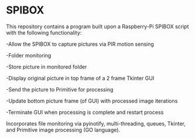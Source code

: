 # SPIBOX 
This repository contains a program built upon a Raspberry-Pi SPIBOX script with the following functionality:

-Allow the SPIBOX to capture pictures via PIR motion sensing

-Folder monitoring

-Store picture in monitored folder

-Display original picture in top frame of a 2 frame Tkinter GUI

-Send the picture to Primitive for processing

-Update bottom picture frame (of GUI) with processed image iterations

-Terminate GUI when processing is complete and restart process

Incorporates file monitoring via pyinotify, multi-threading, queues, Tkinter, and Primitive image processing (GO language).
